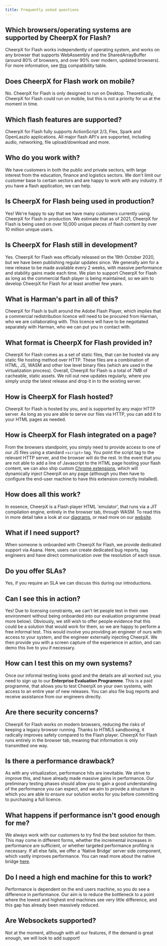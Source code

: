 ```yaml
---
title: Frequently asked questions
---
```


## Which browsers/operating systems are supported by CheerpX for Flash?

CheerpX for Flash works independently of operating system, and works on any browser that supports WebAssembly and the SharedArrayBuffer  (around 80% of browsers, and over 90% over modern, updated browsers). For more information, see [this](https://caniuse.com/?search=sharedarraybuffer) compatibility table.

## Does CheerpX for Flash work on mobile?

No. CheerpX for Flash is only designed to run on Desktop. Theoretically, CheerpX for Flash could run on mobile, but this is not a priority for us at the moment in time.

## Which flash features are supported?

CheerpX for Flash fully supports ActionScript 2/3, Flex, Spark and OpenLaszlo applications. All major flash API's are supported, including audio, networking, file upload/download and more.

## Who do you work with?

We have customers in both the public and private sectors, with large interest from the education, finance and logistics sectors. We don't limit our customer base to certain sectors and are happy to work with any industry. If you have a flash application, we can help.

## Is CheerpX for Flash being used in production?

Yes! We're happy to say that we have many customers currently using CheerpX for Flash in production. We estimate that as of 2021, CheerpX for Flash is being used on over 10,000 unique pieces of flash content by over 10 million unique users.

## Is CheerpX for Flash still in development?

Yes. CheerpX for Flash was officially released on the 19th October 2020, but we have been publishing regular updates since. We generally aim for a new release to be made available every 2 weeks, with massive performance and stability gains made each time. We plan to support CheerpX for Flash as long as the commercial flash player is being maintained, so we aim to develop CheerpX for Flash for at least another few years.

## What is Harman's part in all of this?

CheerpX for Flash is built around the Adobe Flash Player, which implies that a commercial redistribution licence will need to be procured from Harman, who we are collaborating with. This licence will have to be negotiated separately with Harman, who we can put you in contact with.

## What format is CheerpX for Flash provided in?

CheerpX for Flash comes as a set of static files, that can be hosted via any static file hosting method over HTTP. These files are a combination of HTML, JS, WASM and other low level binary files (which are used in the virtualization process). Overall, CheerpX for Flash is a total of 7MB of cacheable, static assets. We roll out new updates regularly, where you simply unzip the latest release and drop it in to the existing server.

## How is CheerpX for Flash hosted?

CheerpX for Flash is hosted by you, and is supported by any major HTTP server. As long as you are able to serve our files via HTTP, you can add it to your HTML pages as needed.

## How is CheerpX for Flash integrated on a page?

From the browsers standpoint, you simply need to provide access to one of our JS files using a standard `<script>` tag. You point the script tag to the relevant HTTP server, and the browser will do the rest. In the event that you are not able to add a line of Javascript to the HTML page hosting your flash content, we can also ship custom [Chrome extensions](/cheerpx-for-flash/extension), which will dynamically inject CheerpX on any page (although you then have to configure the end-user machine to have this extension correctly installed).

## How does all this work?

In essence, CheerpX is a Flash player HTML 'emulator', that runs via a JIT compilation engine, entirely in the browser tab, through WASM. To read this in more detail take a look at our [diagrams](/cheerpx-for-flash/how), or read more on our [website](https://leaningtech.com/cheerpx-for-flash).

## What if I need support?

When someone is onboarded with CheerpX for Flash, we provide dedicated support via Asana. Here, users can create dedicated bug reports, tag engineers and have direct communication over the resolution of each issue.

## Do you offer SLAs?

Yes, if you require an SLA we can discuss this during our introductions.

## Can I see this in action?

Yes! Due to licensing constraints, we can't let people test in their own environment without being onboarded into our evaluation programme (read more below). Obviously, we still wish to offer people evidence that this could be a solution that would work for them, so we are happy to perform a free informal test. This would involve you providing an engineer of ours with access to your system, and the engineer externally injecting CheerpX. We then provide you with a screen capture of the experience in action, and can demo this live to you if necessary.

## How can I test this on my own systems?

Once our informal testing looks good and the details are all worked out, you need to sign up to our **Enterprise Evaluation Programme**. This is a paid programme, that allows you to test CheerpX on your own systems, with access to an entire year of new releases. You can also file bug reports and receive assistance from our engineers directly.

## Are there security concerns?

CheerpX for Flash works on modern browsers, reducing the risks of keeping a legacy browser running. Thanks to HTML5 sandboxing, it radically improves safety compared to the Flash player. CheerpX for Flash runs entirely in the browser tab, meaning that information is only transmitted one way.

## Is there a performance drawback?

As with any virtualization, performance hits are inevitable. We strive to improve this, and have already made massive gains in performance. Our preliminary testing phases should allow you to gain a good understanding of the performance you can expect, and we aim to provide a structure in which you are able to ensure our solution works for you before committing to purchasing a full licence.

## What happens if performance isn't good enough for me?

We always work with our customers to try find the best solution for them. This may come in different forms, whether the incremental increases in performance are sufficient, or whether targeted performance profiling is necessary. If all else fails, we offer a 'Native Bridge' server side component, which vastly improves performance. You can read more about the native bridge [here](/cheerpx-for-flash/native-bridge).

## Do I need a high end machine for this to work?

Performance is dependent on the end users machine, so you do see a difference in performance. Our aim is to reduce the bottleneck to a point where the lowest and highest end machines see very little difference, and this gap has already been massively reduced.

## Are Websockets supported?

Not at the moment, although with all our features, if the demand is great enough, we will look to add support!
